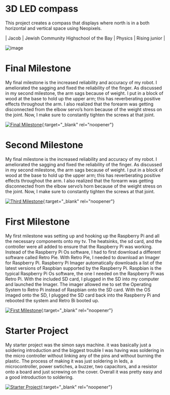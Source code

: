 ﻿# 3D LED compass 
This project creates a compass that displays where north is in a both horizontal and vertical space using Neopixels. 

| Jacob | Jewish Community Highschool of the Bay | Physics | Rising junior |


![image](https://user-images.githubusercontent.com/107579653/174336529-053362b9-7f7f-4844-b4ea-8fcfc8bf6103.png)
  
# Final Milestone
My final milestone is the increased reliability and accuracy of my robot. I ameliorated the sagging and fixed the reliability of the finger. As discussed in my second milestone, the arm sags because of weight. I put in a block of wood at the base to hold up the upper arm; this has reverberating positive effects throughout the arm. I also realized that the forearm was getting disconnected from the elbow servo’s horn because of the weight stress on the joint. Now, I make sure to constantly tighten the screws at that joint. 

[![Final Milestone](https://res.cloudinary.com/marcomontalbano/image/upload/v1612573869/video_to_markdown/images/youtube--F7M7imOVGug-c05b58ac6eb4c4700831b2b3070cd403.jpg )](https://www.youtube.com/watch?v=F7M7imOVGug&feature=emb_logo "Final Milestone"){:target="_blank" rel="noopener"}

# Second Milestone
My final milestone is the increased reliability and accuracy of my robot. I ameliorated the sagging and fixed the reliability of the finger. As discussed in my second milestone, the arm sags because of weight. I put in a block of wood at the base to hold up the upper arm; this has reverberating positive effects throughout the arm. I also realized that the forearm was getting disconnected from the elbow servo’s horn because of the weight stress on the joint. Now, I make sure to constantly tighten the screws at that joint.

[![Third Milestone](https://res.cloudinary.com/marcomontalbano/image/upload/v1612574014/video_to_markdown/images/youtube--y3VAmNlER5Y-c05b58ac6eb4c4700831b2b3070cd403.jpg)](https://www.youtube.com/watch?v=y3VAmNlER5Y&feature=emb_logo "Second Milestone"){:target="_blank" rel="noopener"}
# First Milestone
  

My first milestone was setting up and hooking up the Raspberry Pi and all the necessary components onto my tv. The heatsinks, the sd card, and the controller were all added to ensure that the Raspberry Pi was working. Instead of the Raspberry Pi Os software, I had to first download a different software called Retro Pie. With Retro Pie, I needed to download an Imager for Raspberry Pi. Raspberry Pi Imager automatically downloads a list of the latest versions of Raspbian supported by the Raspberry Pi. Raspbian is the typical Raspberry Pi Os software, the one I needed on the Raspberry Pi was Retro Pi. With the included SD card, I plugged in the SD into my computer and launched the Imager. The imager allowed me to set the Operating System to Retro Pi instead of Raspbian onto the SD card. With the OS imaged onto the SD, I plugged the SD card back into the Raspberry Pi and rebooted the system and Retro Bi booted up.

[![First Milestone](https://res.cloudinary.com/marcomontalbano/image/upload/v1612574117/video_to_markdown/images/youtube--CaCazFBhYKs-c05b58ac6eb4c4700831b2b3070cd403.jpg)](https://www.youtube.com/watch?v=CaCazFBhYKs "First Milestone"){:target="_blank" rel="noopener"}
# Starter Project
My starter project was the simon says machine. it was basically just a soldering introduction and the biggest trouble I was having was soldering in the micro controller without linking any of the pins and without burning the plastic. The process of making it was just soldering in leds, a microcontroller, power swtiches, a buzzer, two capacitors, and a resistor onto a board and just screwing on the cover. Overall it was pretty easy and a good introduction to soldering.

 [![Starter Project](https://lh3.googleusercontent.com/5YckiWadmnOXlwSueKXX9XcWk7AQFGRCbovHW2WBQpIp-Eqvy2j7SUOrU8etckuz6ZNNAinc72DnNkJk3jjYjZiDN3ECHuP-AF58_4teCL2_uKZK6sIHU2FUn2w5C_XG4dvTPqwlyES8wcKNmLqUrV5GQ-xAU3TIU5L5wwALoBMBpSdI2UN5X3TsMn49f-epDhEmH5CVzVoyPURDZepRwAqPcAptpSQNgZqjQtGM_FABaAsB31D_GlT8KTU587VSzofpqLE-F26nmlzYt0gkvJNbvhkCHsQfxdyr1LGcwgyRoMdPu_KXy4SxWum_fpQRH4-9s215po-YuZ_u8SZXyaDLmrzOqY_p5qraTq3zpe-DtWupby35Al0yUFvY_0KhRd6p_SeG0SjucXiyX-hVjSTQb2J-IwSUssT8DFYvv9NOduGHiWq1lMPzOT64kpCV7TlADjbQU8yzR1l1v71u0NwPvPadBP0S1GHU7ojQXOx1IpDX6axx00WuLrgXIHCkEaF4C48y5_1eotI_LOOsY8eQnQeJz8p037GNhQ6l2hsI0ildmG97yYSmt4bn6Wixv_f1DL3UM-oxwXfVSMKMXGlR7Qb7F65pZ5XdWvEHpWn-XQVhvEag8VWnGTIamMajrm2x49yO6QmcMy1lNgg-vrEZSXLXerzAXffAKFWIUbc8CBQ70R02tlkyPk_YpUsdjcl94VNznLNS3gv_9m5ZEoIDXKJkqAf0h1xnrQ5Uzu8w46Rjd_mjIORuJYI=w2234-h1244-no?authuser=0)](https://www.youtube.com/watch?v=3BKFrS9bUfo "Starter Project"){:target="_blank" rel="noopener"}
